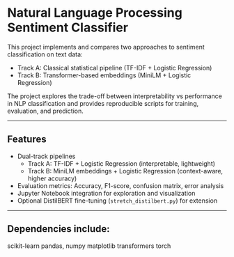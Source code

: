 # Natural Language Processing Sentiment Classifier

This project implements and compares two approaches to sentiment classification on text data:  
- Track A: Classical statistical pipeline (TF-IDF + Logistic Regression)  
- Track B: Transformer-based embeddings (MiniLM + Logistic Regression)  

The project explores the trade-off between interpretability vs performance in NLP classification and provides reproducible scripts for training, evaluation, and prediction.

---

## Features

- Dual-track pipelines  
  - Track A: TF-IDF + Logistic Regression (interpretable, lightweight)  
  - Track B: MiniLM embeddings + Logistic Regression (context-aware, higher accuracy)  
- Evaluation metrics: Accuracy, F1-score, confusion matrix, error analysis  
- Jupyter Notebook integration for exploration and visualization  
- Optional DistilBERT fine-tuning (`stretch_distilbert.py`) for extension  

---



## Dependencies include:

scikit-learn
pandas, numpy
matplotlib
transformers
torch




